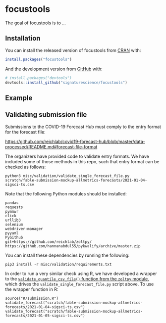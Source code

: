 
<!-- README.md is generated from README.Rmd. Please edit that file -->

# focustools

<!-- badges: start -->

<!-- badges: end -->

The goal of focustools is to …

## Installation

You can install the released version of focustools from
[CRAN](https://CRAN.R-project.org) with:

``` r
install.packages("focustools")
```

And the development version from [GitHub](https://github.com/) with:

``` r
# install.packages("devtools")
devtools::install_github("signaturescience/focustools")
```

## Example

## Validating submission file

Submissions to the COVID-19 Forecast Hub must comply to the entry format
for the forecast file:

<https://github.com/reichlab/covid19-forecast-hub/blob/master/data-processed/README.md#forecast-file-format>

The organizers have provided code to validate entry formats. We have
included some of those methods in this repo, such that entry format can
be checked as follows:

    python3 misc/validation/validate_single_forecast_file.py scratch/fable-submission-mockup-allmetrics-forecasts/2021-01-04-sigsci-ts.csv

Note that the following Python modules should be installed:

    pandas
    requests
    pymmwr
    click
    urllib3
    selenium
    webdriver-manager
    pyyaml
    PyGithub
    git+https://github.com/reichlab/zoltpy/
    https://github.com/hannanabdul55/pykwalify/archive/master.zip

You can install these dependencies by running the following:

    pip3 install -r misc/validation/requirements.txt

In order to run a very similar check using R, we have developed a
wrapper to the [`validate_quantile_csv_file()` function from the
`zoltpy`
module](https://github.com/reichlab/zoltpy/blob/master/zoltpy/covid19.py#L75-L93),
which drives the `validate_single_forecast_file.py` script above. To use
the wrapper function in R:

    source("R/submission.R")
    validate_forecast("scratch/fable-submission-mockup-allmetrics-forecasts/2021-01-04-sigsci-ts.csv")
    validate_forecast("scratch/fable-submission-mockup-allmetrics-forecasts/2021-01-05-sigsci-ts.csv")
